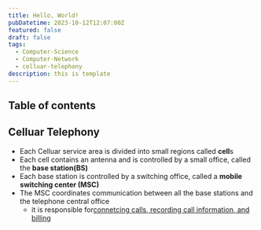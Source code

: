 ```yaml
---
title: Hello, World!
pubDatetime: 2023-10-12T12:07:00Z
featured: false
draft: false
tags:
  - Computer-Science
  - Computer-Network
  - celluar-telephony
description: this is template
---
```


## Table of contents

## Celluar Telephony

- Each Celluar service area is divided into small regions called **cell**s
- Each cell contains an antenna and is controlled by a small office, called the **base station(BS)**
- Each base station is controlled by a switching office, called a **mobile switching center (MSC)**
- The MSC coordinates communication between all the base stations and the telephone central office
  - it is responsible for<u>connetcing calls, recording call information, and billing</u>
